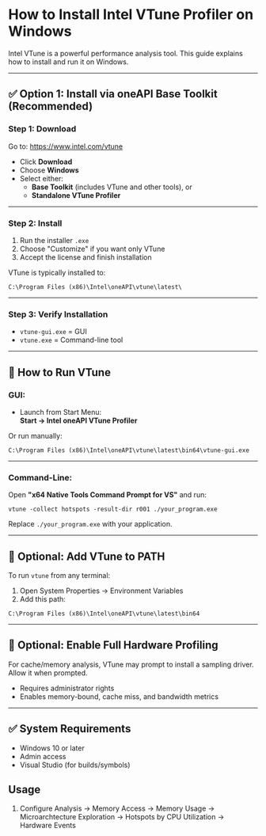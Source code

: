 # How to Install Intel VTune Profiler on Windows

Intel VTune is a powerful performance analysis tool. This guide explains how to install and run it on Windows.

---

## ✅ Option 1: Install via oneAPI Base Toolkit (Recommended)

### Step 1: Download

Go to: https://www.intel.com/vtune

- Click **Download**
- Choose **Windows**
- Select either:
  - **Base Toolkit** (includes VTune and other tools), or
  - **Standalone VTune Profiler**

---

### Step 2: Install

1. Run the installer `.exe`
2. Choose "Customize" if you want only VTune
3. Accept the license and finish installation

VTune is typically installed to:
```
C:\Program Files (x86)\Intel\oneAPI\vtune\latest\
```

---

### Step 3: Verify Installation

- `vtune-gui.exe` = GUI
- `vtune.exe` = Command-line tool

---

## 🚀 How to Run VTune

### GUI:

- Launch from Start Menu:  
  **Start → Intel oneAPI VTune Profiler**

Or run manually:
```
C:\Program Files (x86)\Intel\oneAPI\vtune\latest\bin64\vtune-gui.exe
```


---

### Command-Line:

Open **"x64 Native Tools Command Prompt for VS"** and run:

```
vtune -collect hotspots -result-dir r001 ./your_program.exe
```

Replace `./your_program.exe` with your application.

---

## 📌 Optional: Add VTune to PATH

To run `vtune` from any terminal:

1. Open System Properties → Environment Variables
2. Add this path:

```
C:\Program Files (x86)\Intel\oneAPI\vtune\latest\bin64
```

---

## 🔐 Optional: Enable Full Hardware Profiling

For cache/memory analysis, VTune may prompt to install a sampling driver. Allow it when prompted.

- Requires administrator rights
- Enables memory-bound, cache miss, and bandwidth metrics

---

## ✅ System Requirements

- Windows 10 or later
- Admin access
- Visual Studio (for builds/symbols)

## Usage

1. Configure Analysis 
 -> Memory Access
   -> Memory Usage
   -> Microarchtecture Exploration
   -> Hotspots by CPU Utilization
   -> Hardware Events
 

